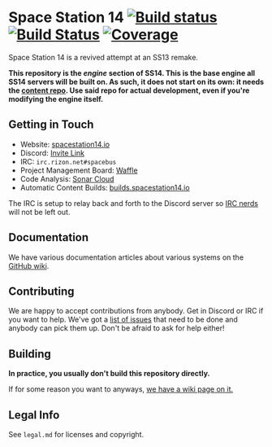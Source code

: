 # Space Station 14 [![Build status](https://ci.appveyor.com/api/projects/status/ygb7t8hsj3wt7pnm/branch/master?svg=true)](https://ci.appveyor.com/project/Silvertorch5/space-station-14/branch/master) [![Build Status](https://travis-ci.org/space-wizards/space-station-14.svg?branch=master)](https://travis-ci.org/space-wizards/space-station-14) [![Coverage](https://sonarcloud.io/api/project_badges/measure?project=ss14&metric=coverage)](https://sonarcloud.io/dashboard?id=ss14)

Space Station 14 is a revived attempt at an SS13 remake.

**This repository is the *engine* section of SS14. This is the base engine all SS14 servers will be built on. As such, it does not start on its own: it needs the [content repo](https://github.com/space-wizards/space-station-14-content). Use said repo for actual development, even if you're modifying the engine itself.**

## Getting in Touch

* Website: [spacestation14.io](https://spacestation14.io/)
* Discord: [Invite Link](https://discord.gg/t2jac3p)
* IRC: `irc.rizon.net#spacebus`
* Project Management Board: [Waffle](https://waffle.io/space-wizards/space-station-14)
* Code Analysis: [Sonar Cloud](https://sonarcloud.io/dashboard?id=ss14)
* Automatic Content Builds: [builds.spacestation14.io](https://builds.spacestation14.io)

The IRC is setup to relay back and forth to the Discord server so [IRC nerds](https://xkcd.com/1782/) will not be left out.

## Documentation

We have various documentation articles about various systems on the [GitHub wiki](https://github.com/space-wizards/space-station-14/wiki).

## Contributing

We are happy to accept contributions from anybody. Get in Discord or IRC if you want to help. We've got a [list of issues](https://github.com/space-wizards/space-station-14/issues) that need to be done and anybody can pick them up. Don't be afraid to ask for help either!

## Building

**In practice, you usually don't build this repository directly.**

If for some reason you want to anyways, [we have a wiki page on it.](https://github.com/space-wizards/space-station-14/wiki/Getting-Started)

## Legal Info

See `legal.md` for licenses and copyright.
